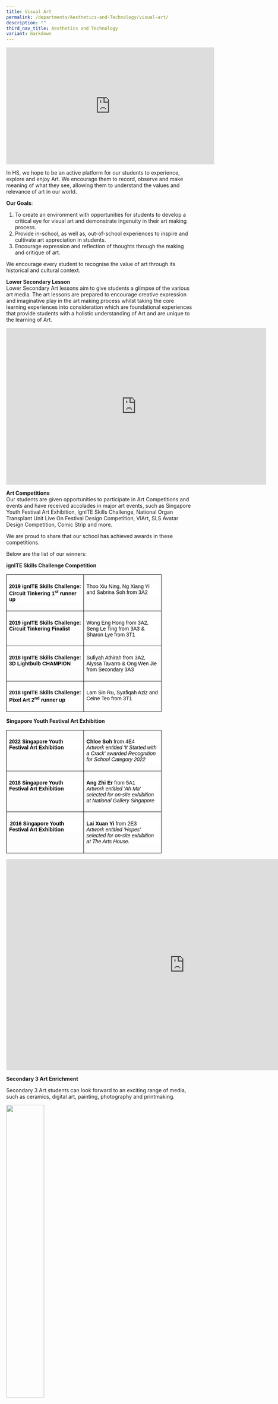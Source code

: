 ```yaml
---
title: Visual Art
permalink: /departments/Aesthetics-and-Technology/visual-art/
description: ""
third_nav_title: Aesthetics and Technology
variant: markdown
---
```

<center><iframe allowfullscreen="" allow="accelerometer; autoplay; clipboard-write; encrypted-media; gyroscope; picture-in-picture; web-share" frameborder="0" title="YouTube video player" src="https://www.youtube.com/embed/UVCv2ZCJpCU" height="315" width="560"></iframe></center>

In HS, we hope to be an active platform for our students to experience, explore and enjoy Art. We encourage them to record, observe and make meaning of what they see, allowing them to understand the values and relevance of art in our world.  

**Our Goals**:  
1.	To create an environment with opportunities for students to develop a critical eye for visual art and demonstrate ingenuity in their art making process.  
2.	Provide in-school, as well as, out-of-school experiences to inspire and cultivate art appreciation in students.  
3.	Encourage expression and reflection of thoughts through the making and critique of art.  

We encourage every student to recognise the value of art through its historical and cultural context.


**Lower Secondary Lesson**   
Lower Secondary Art lessons aim to give students a glimpse of the various art media. The art lessons are prepared to encourage creative expression and imaginative play in the art making process whilst taking the core learning experiences into consideration which are foundational experiences that provide students with a holistic understanding of Art and are unique to the learning of Art.  

<center><iframe src="https://docs.google.com/presentation/d/1GDE80wYN0CZduX0yTWWydsOfmzrFMpK-/embed?start=false&amp;loop=false&amp;delayms=2000" frameborder="0" width="700" height="422" allowfullscreen="true"></iframe></center>


**Art Competitions**  
Our students are given opportunities to participate in Art Competitions and events and have received accolades in major art events, such as Singapore Youth Festival Art Exhibition, IgnITE Skills Challenge, National Organ Transplant Unit Live On Festival Design Competition, VIArt, SLS Avatar Design Competition, Comic Strip and more.  

We are proud to share that our school has achieved awards in these competitions.

Below are the list of our winners: 

**ignITE Skills Challenge Competition**  
<table style="border-collapse:collapse;mso-table-layout-alt:fixed;border:none;
 mso-border-alt:solid black 1.0pt;mso-yfti-tbllook:1536;mso-padding-alt:0mm 5.4pt 0mm 5.4pt;
 mso-border-insideh:1.0pt solid black;mso-border-insidev:1.0pt solid black" width="388" cellpadding="0" cellspacing="0" border="1" class="MsoNormalTable"><tbody><tr style="mso-yfti-irow:0;mso-yfti-firstrow:yes"><td style="width:145.6pt;border:solid black 1.0pt;
  padding:5.0pt 5.0pt 5.0pt 5.0pt" valign="top" width="194"><p style="background:white" class="MsoNormal"><b style="mso-bidi-font-weight:
  normal"><span style="font-size:10.5pt;font-family:&quot;Arial&quot;,sans-serif;
  mso-fareast-font-family:Arial;color:black;mso-color-alt:windowtext">2019 ignITE Skills Challenge:</span></b><span style="font-size:10.5pt;font-family:
  &quot;Arial&quot;,sans-serif;mso-fareast-font-family:Arial;color:black;mso-color-alt:
  windowtext"> <b style="mso-bidi-font-weight:normal">Circuit Tinkering 1<sup>st</sup> runner up</b></span><span style="font-family:&quot;Arial&quot;,sans-serif;mso-fareast-font-family:
  Arial"></span></p></td><td style="width:145.6pt;border:solid black 1.0pt;
  border-left:none;mso-border-left-alt:solid black 1.0pt;padding:5.0pt 5.0pt 5.0pt 5.0pt" valign="top" width="194"><p style="background:white" class="MsoNormal"><span style="font-size:10.5pt;
  font-family:&quot;Arial&quot;,sans-serif;mso-fareast-font-family:Arial;color:black;
  mso-color-alt:windowtext">Thoo Xiu Ning, Ng Xiang Yi and Sabrina Soh from 3A2</span><span style="font-family:&quot;Arial&quot;,sans-serif;mso-fareast-font-family:Arial"></span></p></td></tr><tr style="mso-yfti-irow:1"><td style="width:145.6pt;border:solid black 1.0pt;
  border-top:none;mso-border-top-alt:solid black 1.0pt;padding:5.0pt 5.0pt 5.0pt 5.0pt" valign="top" width="194"><p style="background:white" class="MsoNormal"><b style="mso-bidi-font-weight:
  normal"><span style="font-size:10.5pt;font-family:&quot;Arial&quot;,sans-serif;
  mso-fareast-font-family:Arial;color:black;mso-color-alt:windowtext">2019 ignITE Skills Challenge: Circuit Tinkering Finalist</span></b><b style="mso-bidi-font-weight:normal"><span style="font-family:&quot;Arial&quot;,sans-serif;
  mso-fareast-font-family:Arial"></span></b></p></td><td style="width:145.6pt;border-top:none;border-left:
  none;border-bottom:solid black 1.0pt;border-right:solid black 1.0pt;
  mso-border-top-alt:solid black 1.0pt;mso-border-left-alt:solid black 1.0pt;
  padding:5.0pt 5.0pt 5.0pt 5.0pt" valign="top" width="194"><p style="background:white" class="MsoNormal"><span style="font-size:10.5pt;
  font-family:&quot;Arial&quot;,sans-serif;mso-fareast-font-family:Arial;color:black;
  mso-color-alt:windowtext">Wong Eng Hong from 3A2, Seng Le Ting from 3A3 &amp; Sharon Lye from 3T1</span><span style="font-family:&quot;Arial&quot;,sans-serif;
  mso-fareast-font-family:Arial"></span></p></td></tr><tr style="mso-yfti-irow:2"><td style="width:145.6pt;border:solid black 1.0pt;
  border-top:none;mso-border-top-alt:solid black 1.0pt;padding:5.0pt 5.0pt 5.0pt 5.0pt" valign="top" width="194"><p style="background:white" class="MsoNormal"><b style="mso-bidi-font-weight:
  normal"><span style="font-size:10.5pt;font-family:&quot;Arial&quot;,sans-serif;
  mso-fareast-font-family:Arial;color:black;mso-color-alt:windowtext">2018 IgnITE Skills Challenge: 3D Lightbulb CHAMPION</span></b><span style="font-family:&quot;Arial&quot;,sans-serif;mso-fareast-font-family:Arial"></span></p></td><td style="width:145.6pt;border-top:none;border-left:
  none;border-bottom:solid black 1.0pt;border-right:solid black 1.0pt;
  mso-border-top-alt:solid black 1.0pt;mso-border-left-alt:solid black 1.0pt;
  padding:5.0pt 5.0pt 5.0pt 5.0pt" valign="top" width="194"><p style="background:white" class="MsoNormal"><span style="font-size:10.5pt;
  font-family:&quot;Arial&quot;,sans-serif;mso-fareast-font-family:Arial;color:black;
  mso-color-alt:windowtext">Sufiyah Athirah from 3A2, Alyssa Tavarro &amp; Ong Wen Jie from Secondary 3A3</span><span style="font-family:&quot;Arial&quot;,sans-serif;
  mso-fareast-font-family:Arial"></span></p></td></tr><tr style="mso-yfti-irow:3;mso-yfti-lastrow:yes"><td style="width:145.6pt;border:solid black 1.0pt;
  border-top:none;mso-border-top-alt:solid black 1.0pt;padding:5.0pt 5.0pt 5.0pt 5.0pt" valign="top" width="194"><p style="background:white" class="MsoNormal"><b style="mso-bidi-font-weight:
  normal"><span style="font-size:10.5pt;font-family:&quot;Arial&quot;,sans-serif;
  mso-fareast-font-family:Arial;color:black;mso-color-alt:windowtext">2018 IgnITE Skills Challenge: Pixel Art 2<sup>nd</sup> runner up</span></b><span style="font-family:&quot;Arial&quot;,sans-serif;mso-fareast-font-family:Arial"></span></p></td><td style="width:145.6pt;border-top:none;border-left:
  none;border-bottom:solid black 1.0pt;border-right:solid black 1.0pt;
  mso-border-top-alt:solid black 1.0pt;mso-border-left-alt:solid black 1.0pt;
  padding:5.0pt 5.0pt 5.0pt 5.0pt" valign="top" width="194"><p style="background:white" class="MsoNormal"><span style="font-size:10.5pt;
  font-family:&quot;Arial&quot;,sans-serif;mso-fareast-font-family:Arial;color:black;
  mso-color-alt:windowtext">Lam Sin Ru, Syafiqah Aziz and Ceine Teo from 3T1</span><span style="font-family:&quot;Arial&quot;,sans-serif;mso-fareast-font-family:Arial"></span></p></td></tr></tbody></table>

**Singapore Youth Festival Art Exhibition**  
<table style="border-collapse:collapse;mso-table-layout-alt:fixed;border:none;
 mso-border-alt:solid black 1.0pt;mso-yfti-tbllook:1536;mso-padding-alt:0mm 5.4pt 0mm 5.4pt;
 mso-border-insideh:1.0pt solid black;mso-border-insidev:1.0pt solid black" width="388" cellpadding="0" cellspacing="0" border="1" class="MsoNormalTable"><tbody><tr style="mso-yfti-irow:0;mso-yfti-firstrow:yes"><td style="width:145.6pt;border:solid black 1.0pt;
  padding:5.0pt 5.0pt 5.0pt 5.0pt" valign="top" width="194"><p style="background:white" class="MsoNormal"><b style="mso-bidi-font-weight:
  normal"><span style="font-size:10.5pt;font-family:&quot;Arial&quot;,sans-serif;
  mso-fareast-font-family:Arial;color:black;mso-color-alt:windowtext">2022 Singapore Youth Festival Art Exhibition</span></b><span style="font-size:
  7.0pt"></span></p></td><td style="width:145.6pt;border:solid black 1.0pt;
  border-left:none;mso-border-left-alt:solid black 1.0pt;padding:5.0pt 5.0pt 5.0pt 5.0pt" valign="top" width="194"><p style="background:white" class="MsoNormal"><b style="mso-bidi-font-weight:
  normal"><span style="font-size:10.5pt;font-family:&quot;Arial&quot;,sans-serif;
  mso-fareast-font-family:Arial;color:black;mso-color-alt:windowtext">Chloe Soh</span></b><span style="font-size:10.5pt;font-family:&quot;Arial&quot;,sans-serif;mso-fareast-font-family:
  Arial;color:black;mso-color-alt:windowtext"> from 4E4<br><i style="mso-bidi-font-style:normal">Artwork entitled 'It Started with a Crack' awarded Recognition for School Category 2022</i></span><span style="font-size:7.0pt"></span></p></td></tr><tr style="mso-yfti-irow:1"><td style="width:145.6pt;border:solid black 1.0pt;
  border-top:none;mso-border-top-alt:solid black 1.0pt;padding:5.0pt 5.0pt 5.0pt 5.0pt" valign="top" width="194"><p style="background:white" class="MsoNormal"><b style="mso-bidi-font-weight:
  normal"><span style="font-size:10.5pt;font-family:&quot;Arial&quot;,sans-serif;
  mso-fareast-font-family:Arial;color:black;mso-color-alt:windowtext">2018 Singapore Youth Festival Art Exhibition</span></b><span style="font-size:
  7.0pt"></span></p></td><td style="width:145.6pt;border-top:none;border-left:
  none;border-bottom:solid black 1.0pt;border-right:solid black 1.0pt;
  mso-border-top-alt:solid black 1.0pt;mso-border-left-alt:solid black 1.0pt;
  padding:5.0pt 5.0pt 5.0pt 5.0pt" valign="top" width="194"><p style="background:white" class="MsoNormal"><b style="mso-bidi-font-weight:
  normal"><span style="font-size:10.5pt;font-family:&quot;Arial&quot;,sans-serif;
  mso-fareast-font-family:Arial;color:black;mso-color-alt:windowtext">Ang Zhi Er</span></b><span style="font-size:10.5pt;font-family:&quot;Arial&quot;,sans-serif;
  mso-fareast-font-family:Arial;color:black;mso-color-alt:windowtext"> from 5A1<br><i style="mso-bidi-font-style:normal">Artwork entitled 'Ah Ma' selected for on-site exhibition at National Gallery Singapore</i></span><span style="font-size:7.0pt"></span></p></td></tr><tr style="mso-yfti-irow:2;mso-yfti-lastrow:yes"><td style="width:145.6pt;border:solid black 1.0pt;
  border-top:none;mso-border-top-alt:solid black 1.0pt;padding:5.0pt 5.0pt 5.0pt 5.0pt" valign="top" width="194"><p style="background:white" class="MsoNormal"><span style="font-size:7.0pt;
  color:black;mso-color-alt:windowtext"><span style="mso-spacerun:yes">&nbsp;</span></span><b style="mso-bidi-font-weight:normal"><span style="font-size:10.5pt;font-family:
  &quot;Arial&quot;,sans-serif;mso-fareast-font-family:Arial;color:black;mso-color-alt:
  windowtext">2016 Singapore Youth Festival Art Exhibition</span></b><span style="font-size:7.0pt"></span></p></td><td style="width:145.6pt;border-top:none;border-left:
  none;border-bottom:solid black 1.0pt;border-right:solid black 1.0pt;
  mso-border-top-alt:solid black 1.0pt;mso-border-left-alt:solid black 1.0pt;
  padding:5.0pt 5.0pt 5.0pt 5.0pt" valign="top" width="194"><p style="background:white" class="MsoNormal"><b style="mso-bidi-font-weight:
  normal"><span style="font-size:10.5pt;font-family:&quot;Arial&quot;,sans-serif;
  mso-fareast-font-family:Arial;color:black;mso-color-alt:windowtext">Lai Xuan Yi </span></b><span style="font-size:10.5pt;font-family:&quot;Arial&quot;,sans-serif;
  mso-fareast-font-family:Arial;color:black;mso-color-alt:windowtext">from 2E3<br><i style="mso-bidi-font-style:normal">Artwork entitled 'Hopes' selected for on-site exhibition at The Arts House.</i></span><i style="mso-bidi-font-style:
  normal"><span style="font-size:10.5pt;font-family:&quot;Arial&quot;,sans-serif;
  mso-fareast-font-family:Arial"></span></i></p></td></tr></tbody></table>

<iframe src="https://docs.google.com/presentation/d/1_YbrGCvPU5Ae3Wl_60QiCpm5xDOx-GNY/embed?start=true&amp;loop=true&amp;delayms=3000" frameborder="0" width="960" height="569" allowfullscreen="true"></iframe>



**Secondary 3 Art Enrichment**  

Secondary 3 Art students can look forward to an exciting range of media, such as ceramics, digital art, painting, photography and printmaking.

<img src="/images/ae1.jpeg" style="width:45%">

<br>

<img src="/images/ae2.jpeg" style="width:45%">

<br>

<img src="/images/ae3.jpeg" style="width:45%">


**Sino-SIN Exchange Programme:**  

HS hosted a three-day school visit with Haikou No 1. Middle school and our Art Unit was delighted to share a hands-on Art lesson with them. Students recreated the beautiful plants found at our Singapore Botanical Gardens on ceramic tiles.  

**Art Exhibits**  
<iframe src="https://docs.google.com/presentation/d/e/2PACX-1vSsz-u-BqRZ-ZuVoN8wMVehtcHrCZ9NQop4V8_YzCOWxsf_eirP3AuR50w0uZ-I5w/embed?start=true&amp;loop=true&amp;delayms=3000" frameborder="0" width="700" height="422" allowfullscreen="true"></iframe>
  

&nbsp;**Live on Festival (LOF) Design 2021**   

We are pleased to announce that the following student has emerged as one of the winners for LOF 2021 – Design Competition!

<style type="text/css">
.tg  {border-collapse:collapse;border-spacing:0;margin:0px auto;}
.tg td{border-color:black;border-style:solid;border-width:1px;font-family:Arial, sans-serif;font-size:14px;
  overflow:hidden;padding:10px 5px;word-break:normal;}
.tg th{border-color:black;border-style:solid;border-width:1px;font-family:Arial, sans-serif;font-size:14px;
  font-weight:normal;overflow:hidden;padding:10px 5px;word-break:normal;}
.tg .tg-tlx9{background-color:#FFF;color:#333;text-align:center;vertical-align:top}
.tg .tg-apyk{background-color:#FFF;color:#333;font-weight:bold;text-align:center;vertical-align:top}
</style>
<table class="tg">
<tbody>
  <tr>
    <td class="tg-apyk">LOF</td>
    <td class="tg-apyk">Name</td>
    <td class="tg-apyk">Class</td>
    <td class="tg-apyk">Award</td>
  </tr>
  <tr>
    <td class="tg-tlx9">Design Competition</td>
    <td class="tg-tlx9">Ho Jun Wei</td>
    <td class="tg-tlx9">3E3 (2021)</td>
    <td class="tg-tlx9">Distinction</td>
  </tr>
</tbody>
</table>


A congratulatory speech by the online Guest of Honour (GOH), Ms Gan Siow Huang (Minister of State for Education &amp; Manpower shares about her appreciation to students and teachers for their inextinguishable effort and participation in the competition despite the COVID-19 situation.&nbsp;  
&nbsp;  

**Online Design Gallery &amp; Essay Showcase Presentation**

&nbsp;[https://www.liveon.gov.sg/gallery.html?Institution=HougangSecondarySchool](https://www.liveon.gov.sg/gallery.html?Institution=HougangSecondarySchool)

&nbsp;  
**Impian by Ho Jun Wei**

![](/images/jun%20wei%20copy.jpeg)

![](/images/Impian%20by%20Ho%20Jun%20Wei.jpeg)

**Onward Singapore 2021**

![](/images/SHeraz%20A3%20display%20copy.jpeg)